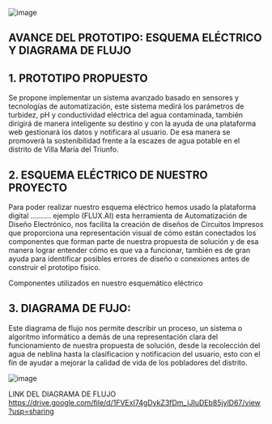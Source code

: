 ![image](https://github.com/Alexander-Manosalva-Peralta/Proyecto-De-Fundamentos/assets/156023044/de68d221-98ec-423f-94e7-8b1b45666e0d)


## AVANCE DEL PROTOTIPO: ESQUEMA ELÉCTRICO Y DIAGRAMA DE FLUJO

## 1. PROTOTIPO PROPUESTO
Se propone implementar un sistema avanzado basado en sensores y tecnologías de automatización, este sistema medirá los parámetros de turbidez, pH y conductividad eléctrica del agua contaminada, también dirigirá de manera inteligente su destino y con la ayuda de una plataforma web gestionará los datos y notificara al usuario. De esa manera se promoverá la sostenibilidad frente a la escazes de agua potable en el distrito de Villa María del Triunfo.

## 2. ESQUEMA ELÉCTRICO DE NUESTRO PROYECTO

Para poder realizar nuestro esquema eléctrico hemos usado la plataforma digital .......... ejemplo (FLUX.AI) esta herramienta  de Automatización de Diseño Electrónico, nos facilita la creación de diseños de Circuitos Impresos que proporciona una representación visual de cómo están conectados los componentes que forman parte de nuestra propuesta de solución y de esa manera lograr entender cómo es que va a funcionar, también es de gran ayuda para identificar posibles errores de diseño o conexiones antes de construir el prototipo físico. 

Componentes utilizados en nuestro esquemático eléctrico

## 3. DIAGRAMA DE FUJO:
Este diagrama de flujo nos permite describir un proceso, un sistema o algoritmo informático a demás de una representación clara del funcionamiento de nuestra propuesta de solución, desde la recolección del agua de neblina hasta la clasificacion y notificacion del usuario, esto con el fin de ayudar a mejorar la calidad de vida de los pobladores del distrito.

![image](https://github.com/Alexander-Manosalva-Peralta/Proyecto-De-Fundamentos/assets/156023044/554ab240-7871-4117-9258-7ccc98334697)

LINK DEL DIAGRAMA DE FLUJO
https://drive.google.com/file/d/1FVExI74gDykZ3fDm_jJIuDEb85jylD67/view?usp=sharing



